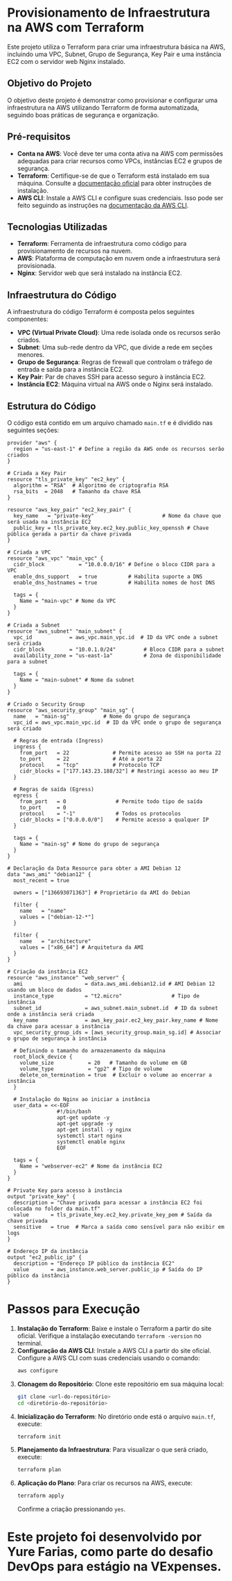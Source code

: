 # Provisionamento de Infraestrutura na AWS com Terraform

Este projeto utiliza o Terraform para criar uma infraestrutura básica na AWS, incluindo uma VPC, Subnet, Grupo de Segurança, Key Pair e uma instância EC2 com o servidor web Nginx instalado.

## Objetivo do Projeto

O objetivo deste projeto é demonstrar como provisionar e configurar uma infraestrutura na AWS utilizando Terraform de forma automatizada, seguindo boas práticas de segurança e organização.

## Pré-requisitos

- **Conta na AWS**: Você deve ter uma conta ativa na AWS com permissões adequadas para criar recursos como VPCs, instâncias EC2 e grupos de segurança.
- **Terraform**: Certifique-se de que o Terraform está instalado em sua máquina. Consulte a [documentação oficial](https://www.terraform.io/downloads.html) para obter instruções de instalação.
- **AWS CLI**: Instale a AWS CLI e configure suas credenciais. Isso pode ser feito seguindo as instruções na [documentação da AWS CLI](https://docs.aws.amazon.com/cli/latest/userguide/install-cliv2.html).

## Tecnologias Utilizadas

- **Terraform**: Ferramenta de infraestrutura como código para provisionamento de recursos na nuvem.
- **AWS**: Plataforma de computação em nuvem onde a infraestrutura será provisionada.
- **Nginx**: Servidor web que será instalado na instância EC2.

## Infraestrutura do Código

A infraestrutura do código Terraform é composta pelos seguintes componentes:

- **VPC (Virtual Private Cloud)**: Uma rede isolada onde os recursos serão criados.
- **Subnet**: Uma sub-rede dentro da VPC, que divide a rede em seções menores.
- **Grupo de Segurança**: Regras de firewall que controlam o tráfego de entrada e saída para a instância EC2.
- **Key Pair**: Par de chaves SSH para acesso seguro à instância EC2.
- **Instância EC2**: Máquina virtual na AWS onde o Nginx será instalado.

## Estrutura do Código

O código está contido em um arquivo chamado `main.tf` e é dividido nas seguintes seções:

```hcl
provider "aws" {
  region = "us-east-1" # Define a região da AWS onde os recursos serão criados
}

# Criada a Key Pair
resource "tls_private_key" "ec2_key" {
  algorithm = "RSA"  # Algoritmo de criptografia RSA
  rsa_bits  = 2048   # Tamanho da chave RSA
}

resource "aws_key_pair" "ec2_key_pair" {
  key_name   = "private-key"                      # Nome da chave que será usada na instância EC2
  public_key = tls_private_key.ec2_key.public_key_openssh # Chave pública gerada a partir da chave privada
}

# Criada a VPC
resource "aws_vpc" "main_vpc" {
  cidr_block           = "10.0.0.0/16" # Define o bloco CIDR para a VPC
  enable_dns_support   = true          # Habilita suporte a DNS
  enable_dns_hostnames = true          # Habilita nomes de host DNS

  tags = {
    Name = "main-vpc" # Nome da VPC
  }
}

# Criada a Subnet
resource "aws_subnet" "main_subnet" {
  vpc_id            = aws_vpc.main_vpc.id  # ID da VPC onde a subnet será criada
  cidr_block        = "10.0.1.0/24"         # Bloco CIDR para a subnet
  availability_zone = "us-east-1a"          # Zona de disponibilidade para a subnet

  tags = {
    Name = "main-subnet" # Nome da subnet
  }
}

# Criado o Security Group
resource "aws_security_group" "main_sg" {
  name   = "main-sg"           # Nome do grupo de segurança
  vpc_id = aws_vpc.main_vpc.id  # ID da VPC onde o grupo de segurança será criado

  # Regras de entrada (Ingress)
  ingress {
    from_port   = 22              # Permite acesso ao SSH na porta 22
    to_port     = 22              # Até a porta 22
    protocol    = "tcp"           # Protocolo TCP
    cidr_blocks = ["177.143.23.188/32"] # Restringi acesso ao meu IP
  }

  # Regras de saída (Egress)
  egress {
    from_port   = 0                # Permite todo tipo de saída
    to_port     = 0
    protocol    = "-1"             # Todos os protocolos
    cidr_blocks = ["0.0.0.0/0"]    # Permite acesso a qualquer IP
  }

  tags = {
    Name = "main-sg" # Nome do grupo de segurança
  }
}

# Declaração da Data Resource para obter a AMI Debian 12
data "aws_ami" "debian12" {
  most_recent = true

  owners = ["136693071363"] # Proprietário da AMI do Debian

  filter {
    name   = "name"
    values = ["debian-12-*"]
  }

  filter {
    name   = "architecture"
    values = ["x86_64"] # Arquitetura da AMI
  }
}

# Criação da instância EC2
resource "aws_instance" "web_server" {
  ami                    = data.aws_ami.debian12.id # AMI Debian 12 usando um bloco de dados
  instance_type          = "t2.micro"                # Tipo de instância
  subnet_id              = aws_subnet.main_subnet.id  # ID da subnet onde a instância será criada
  key_name               = aws_key_pair.ec2_key_pair.key_name # Nome da chave para acessar a instância
  vpc_security_group_ids = [aws_security_group.main_sg.id] # Associar o grupo de segurança à instância

  # Definindo o tamanho do armazenamento da máquina
  root_block_device {
    volume_size           = 20   # Tamanho do volume em GB
    volume_type           = "gp2" # Tipo de volume
    delete_on_termination = true  # Excluir o volume ao encerrar a instância
  }

  # Instalação do Nginx ao iniciar a instância
  user_data = <<-EOF
                #!/bin/bash
                apt-get update -y         
                apt-get upgrade -y        
                apt-get install -y nginx  
                systemctl start nginx     
                systemctl enable nginx    
                EOF

  tags = {
    Name = "webserver-ec2" # Nome da instância EC2
  }
}

# Private Key para acesso à instância
output "private_key" {
  description = "Chave privada para acessar a instância EC2 foi colocada no folder da main.tf"
  value       = tls_private_key.ec2_key.private_key_pem # Saída da chave privada
  sensitive   = true  # Marca a saída como sensível para não exibir em logs
}

# Endereço IP da instância
output "ec2_public_ip" {
  description = "Endereço IP público da instância EC2"
  value       = aws_instance.web_server.public_ip # Saída do IP público da instância
}
```
# Passos para Execução

1. **Instalação do Terraform**: Baixe e instale o Terraform a partir do site oficial. Verifique a instalação executando `terraform -version` no terminal.
2. **Configuração da AWS CLI**: Instale a AWS CLI a partir do site oficial. Configure a AWS CLI com suas credenciais usando o comando:
   ```bash
   aws configure
   ```
3. **Clonagem do Repositório**: Clone este repositório em sua máquina local:
   ```bash
   git clone <url-do-repositório>
   cd <diretório-do-repositório>
   ```
4. **Inicialização do Terraform**: No diretório onde está o arquivo `main.tf`, execute:
   ```bash
   terraform init
   ```
5. **Planejamento da Infraestrutura**: Para visualizar o que será criado, execute:
   ```bash
   terraform plan
   ```
6. **Aplicação do Plano**: Para criar os recursos na AWS, execute:
   ```bash
   terraform apply
   ```
   Confirme a criação pressionando `yes`.


**Este projeto foi desenvolvido por Yure Farias, como parte do desafio DevOps para estágio na VExpenses.**
=======
